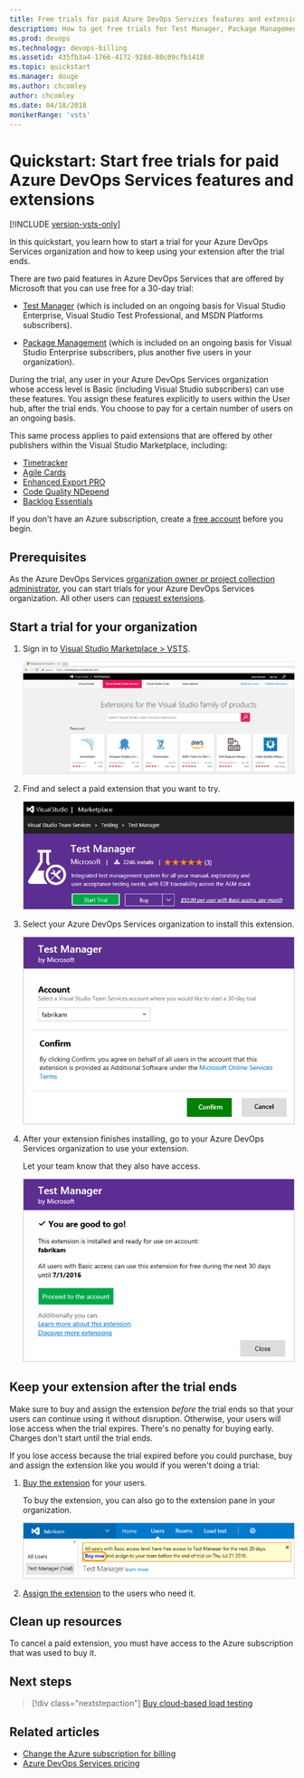 ```yaml
---
title: Free trials for paid Azure DevOps Services features and extensions | Azure DevOps Services
description: How to get free trials for Test Manager, Package Management, and for Azure DevOps Services extensions offered by other publishers (Azure DevOps Services, Visual Studio Online, VSO)
ms.prod: devops
ms.technology: devops-billing
ms.assetid: 435fb3a4-1766-4172-928d-80c09cfb1410
ms.topic: quickstart
ms.manager: douge
ms.author: chcomley
author: chcomley
ms.date: 04/18/2018
monikerRange: 'vsts'
---
```


# Quickstart: Start free trials for paid Azure DevOps Services features and extensions

[!INCLUDE [version-vsts-only](../../_shared/version-vsts-only.md)]

In this quickstart, you learn how to start a trial for your Azure DevOps Services organization and how to keep using your extension after the trial ends.

There are two paid features in Azure DevOps Services that are offered by Microsoft that you can use free for a 30-day trial:

- [Test Manager](https://marketplace.visualstudio.com/items/ms.vss-testmanager-web) (which is included on an ongoing basis for Visual Studio Enterprise, Visual Studio Test Professional, and MSDN Platforms subscribers).

- [Package Management](https://marketplace.visualstudio.com/items?itemName=ms.feed) (which is included on an ongoing basis for Visual Studio Enterprise subscribers, plus another five users in your organization).

During the trial, any user in your Azure DevOps Services organization whose access level is Basic (including Visual Studio subscribers) can use these features.
You assign these features explicitly to users within the User hub, after the trial ends. You choose to pay for a certain number of users on an ongoing basis.

This same process applies to paid extensions that are offered by other publishers within the Visual Studio Marketplace, including:

- [Timetracker](https://marketplace.visualstudio.com/items?itemName=Berichthaus.TfsTimetracker)
- [Agile Cards](https://marketplace.visualstudio.com/items?itemName=spartez.agile-cards)
- [Enhanced Export PRO](https://marketplace.visualstudio.com/items?itemName=mskold.mskold-PRO-EnhancedExport)
- [Code Quality NDepend](https://marketplace.visualstudio.com/items?itemName=ndepend.ndependextension)
- [Backlog Essentials](https://marketplace.visualstudio.com/items?itemName=agile-extensions.backlog-essentials)

If you don't have an Azure subscription, create a [free account](https://azure.microsoft.com/free/?WT.mc_id=A261C142F) before you begin.

## Prerequisites

As the Azure DevOps Services [organization owner or project collection administrator](vsts-billing-faq.md#find-owner), you can start trials for your Azure DevOps Services organization. 
All other users can [request extensions](../../marketplace/install-vsts-extension.md).

## Start a trial for your organization

1. Sign in to [Visual Studio Marketplace > VSTS](https://marketplace.visualstudio.com/vsts).

    ![Find extension trial](_img/get-vsts-extensions/marketplace.png)

1. Find and select a paid extension that you want to try.

    ![Start the extension trial](_img/try-additional-features/mp-start-test-manager-trial.png)

1. Select your Azure DevOps Services organization to install this extension.

    ![Select your Azure DevOps Services organization for extension trial](_img/try-additional-features/select-organization.png)

1. After your extension finishes installing, go to your Azure DevOps Services organization to use your extension.

    Let your team know that they also have access.

   ![Marketplace installs your extension](_img/try-additional-features/extension-installed.png)

<a name="after-trial"></a>

## Keep your extension after the trial ends

Make sure to buy and assign the extension *before* the trial ends so that your users can continue using it without disruption. Otherwise, your users will lose access when the trial expires.
There's no penalty for buying early. Charges don't start until the trial ends.

If you lose access because the trial expired before you could purchase, buy and assign the extension like you would if you weren't doing a trial:

1. [Buy the extension](../../marketplace/install-vsts-extension.md#install-extension) for your users.

    To buy the extension, you can also go to the extension pane in your organization.

    ![User hub, extension pane](_img/try-additional-features/extension-trial-in-organization-updated-ui.png)

1. [Assign the extension](../../marketplace/assign-paid-extensions.md) to the users who need it.

## Clean up resources

To cancel a paid extension, you must have access to the Azure subscription that was used to buy it.

## Next steps

> [!div class="nextstepaction"]
> [Buy cloud-based load testing](buy-load-testing-vs.md)

## Related articles

- [Change the Azure subscription for billing](change-azure-subscription.md)
- [Azure DevOps Services pricing](https://azure.microsoft.com/pricing/details/visual-studio-team-services/)
